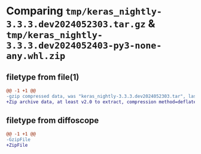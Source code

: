 # Comparing `tmp/keras_nightly-3.3.3.dev2024052303.tar.gz` & `tmp/keras_nightly-3.3.3.dev2024052403-py3-none-any.whl.zip`

## filetype from file(1)

```diff
@@ -1 +1 @@
-gzip compressed data, was "keras_nightly-3.3.3.dev2024052303.tar", last modified: Thu May 23 03:20:56 2024, max compression
+Zip archive data, at least v2.0 to extract, compression method=deflate
```

## filetype from diffoscope

```diff
@@ -1 +1 @@
-GzipFile
+ZipFile
```

